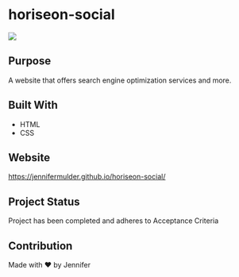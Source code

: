 # horiseon-social

![](images/filename.png)

## Purpose
A website that offers search engine optimization services and more.

## Built With
* HTML
* CSS

## Website
https://jennifermulder.github.io/horiseon-social/

## Project Status
Project has been completed and adheres to Acceptance Criteria

## Contribution
Made with ❤️ by Jennifer
